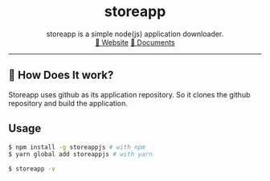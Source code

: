 <div align="center">
  <h1>storeapp</h1>
  storeapp is a simple node(js) application downloader.
  <div>
    <a href="https://storeappjs.netlify.app/">🦄 Website</a> 
    <a href="https://storeappjs.netlify.app/documents/intro">📃 Documents</a>
  </div>
</div>

---

## 🦄 How Does It work?

Storeapp uses github as its application repository.
So it clones the github repository and build the application.

## Usage

```bash
$ npm install -g storeappjs # with npm
$ yarn global add storeappjs # with yarn
```

```bash
$ storeapp -v
```
